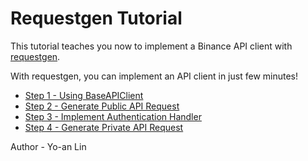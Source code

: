 # Requestgen Tutorial

This tutorial teaches you now to implement a Binance API client with [requestgen](/c9s/requestgen).

With requestgen, you can implement an API client in just few minutes!

- [Step 1 - Using BaseAPIClient](./step1)
- [Step 2 - Generate Public API Request](./step2)
- [Step 3 - Implement Authentication Handler](./step3)
- [Step 4 - Generate Private API Request](./step4)

Author - Yo-an Lin
